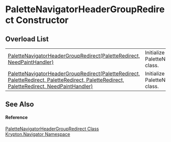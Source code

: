 # PaletteNavigatorHeaderGroupRedirect Constructor


## Overload List
<table>
<tr>
<td><a href="418a20bd-a81e-370f-6fd0-32973c74519e.md">PaletteNavigatorHeaderGroupRedirect(PaletteRedirect, NeedPaintHandler)</a></td>
<td>Initialize a new instance of the PaletteNavigatorHeaderGroupRedirect class.</td></tr>
<tr>
<td><a href="9cc53b7e-551a-e054-681b-bc157d148a58.md">PaletteNavigatorHeaderGroupRedirect(PaletteRedirect, PaletteRedirect, PaletteRedirect, PaletteRedirect, PaletteRedirect, NeedPaintHandler)</a></td>
<td>Initialize a new instance of the PaletteNavigatorHeaderGroupRedirect class.</td></tr>
</table>

## See Also


#### Reference
<a href="d17d0a31-8504-8e7c-f139-c4a6ff41bfcb.md">PaletteNavigatorHeaderGroupRedirect Class</a>  
<a href="a21ac074-d119-3dc6-bd1c-d3a12c0128bc.md">Krypton.Navigator Namespace</a>  
